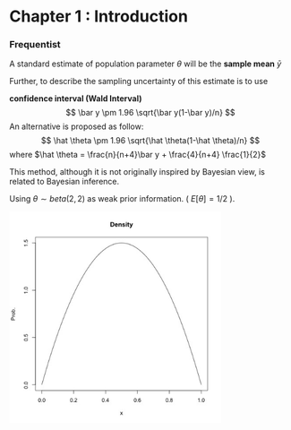 # Chapter 1 : Introduction

### Frequentist 

A standard estimate of population parameter $\theta$ will be the **sample mean**  $\bar y$

Further, to describe the sampling uncertainty of this estimate is to use

**confidence interval (Wald Interval)** 
$$
\bar y  \pm 1.96 \sqrt{\bar y(1-\bar y)/n}
$$
An alternative is proposed as follow:
$$
\hat \theta  \pm 1.96 \sqrt{\hat \theta(1-\hat \theta)/n}
$$
where $\hat \theta = \frac{n}{n+4}\bar y + \frac{4}{n+4} \frac{1}{2}$ 

This method, although it is not originally inspired by Bayesian view, is related to Bayesian inference.

Using $\theta \sim beta(2, 2)$ as weak prior information. ( $E[\theta] = 1/2$ ).

<img src="fig/beta2_2.jpg" width = "75%">